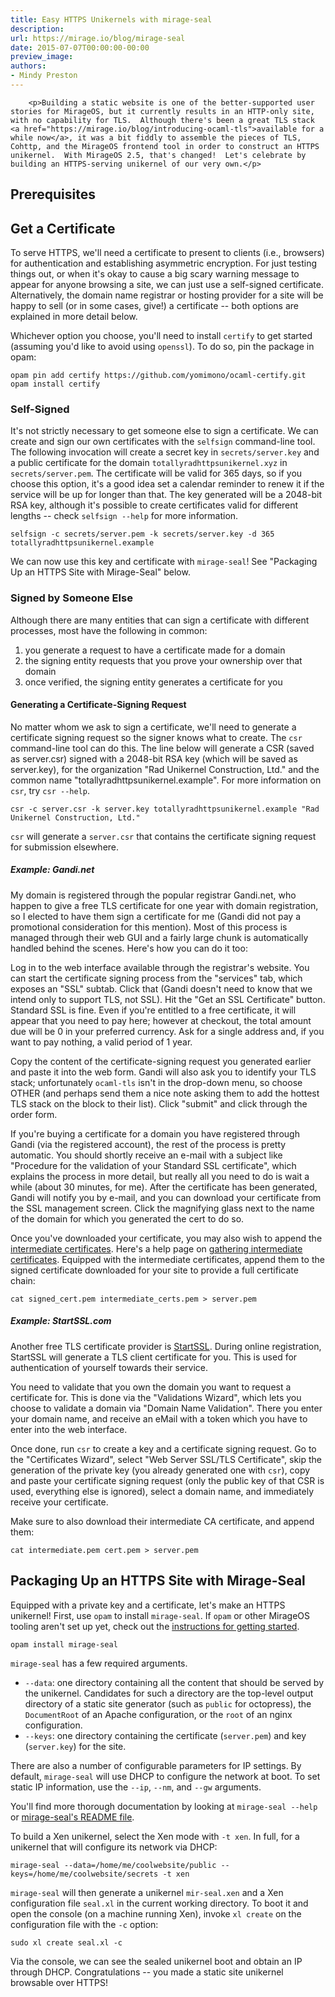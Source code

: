 ```yaml
---
title: Easy HTTPS Unikernels with mirage-seal
description:
url: https://mirage.io/blog/mirage-seal
date: 2015-07-07T00:00:00-00:00
preview_image:
authors:
- Mindy Preston
---
```



        <p>Building a static website is one of the better-supported user stories for MirageOS, but it currently results in an HTTP-only site, with no capability for TLS.  Although there's been a great TLS stack <a href="https://mirage.io/blog/introducing-ocaml-tls">available for a while now</a>, it was a bit fiddly to assemble the pieces of TLS, Cohttp, and the MirageOS frontend tool in order to construct an HTTPS unikernel.  With MirageOS 2.5, that's changed!  Let's celebrate by building an HTTPS-serving unikernel of our very own.</p>
<h2>Prerequisites</h2>
<h2>Get a Certificate</h2>
<p>To serve HTTPS, we'll need a certificate to present to clients (i.e., browsers) for authentication and establishing asymmetric encryption. For just testing things out, or when it's okay to cause a big scary warning message to appear for anyone browsing a site, we can just use a self-signed certificate.  Alternatively, the domain name registrar or hosting provider for a site will be happy to sell (or in some cases, give!) a certificate -- both options are explained in more detail below.</p>
<p>Whichever option you choose, you'll need to install <code>certify</code> to get started (assuming you'd like to avoid using <code>openssl</code>).  To do so, pin the package in opam:</p>
<pre><code>opam pin add certify https://github.com/yomimono/ocaml-certify.git
opam install certify
</code></pre>
<h3>Self-Signed</h3>
<p>It's not strictly necessary to get someone else to sign a certificate. We can create and sign our own certificates with the <code>selfsign</code> command-line tool.  The following invocation will create a secret key in <code>secrets/server.key</code> and a public certificate for the domain <code>totallyradhttpsunikernel.xyz</code> in <code>secrets/server.pem</code>.  The certificate will be valid for 365 days, so if you choose this option, it's a good idea set a calendar reminder to renew it if the service will be up for longer than that.  The key generated will be a 2048-bit RSA key, although it's possible to create certificates valid for different lengths -- check <code>selfsign --help</code> for more information.</p>
<pre><code>selfsign -c secrets/server.pem -k secrets/server.key -d 365 totallyradhttpsunikernel.example
</code></pre>
<p>We can now use this key and certificate with <code>mirage-seal</code>!  See &quot;Packaging Up an HTTPS Site with Mirage-Seal&quot; below.</p>
<h3>Signed by Someone Else</h3>
<p>Although there are many entities that can sign a certificate with different processes, most have the following in common:</p>
<ol>
<li>you generate a request to have a certificate made for a domain
</li>
<li>the signing entity requests that you prove your ownership over that domain
</li>
<li>once verified, the signing entity generates a certificate for you
</li>
</ol>
<h4>Generating a Certificate-Signing Request</h4>
<p>No matter whom we ask to sign a certificate, we'll need to generate a certificate signing request so the signer knows what to create.  The <code>csr</code> command-line tool can do this.  The line below will generate a CSR (saved as server.csr) signed with a 2048-bit RSA key (which will be saved as server.key), for the organization &quot;Rad Unikernel Construction, Ltd.&quot; and the common name &quot;totallyradhttpsunikernel.example&quot;.  For more information on <code>csr</code>, try <code>csr --help</code>.</p>
<pre><code>csr -c server.csr -k server.key totallyradhttpsunikernel.example &quot;Rad Unikernel Construction, Ltd.&quot;
</code></pre>
<p><code>csr</code> will generate a <code>server.csr</code> that contains the certificate signing request for submission elsewhere.</p>
<h5>Example: Gandi.net</h5>
<p>My domain is registered through the popular registrar Gandi.net, who happen to give a free TLS certificate for one year with domain registration, so I elected to have them sign a certificate for me (Gandi did not pay a promotional consideration for this mention).  Most of this process is managed through their web GUI and a fairly large chunk is automatically handled behind the scenes.  Here's how you can do it too:</p>
<p>Log in to the web interface available through the registrar's website.  You can start the certificate signing process from the &quot;services&quot; tab, which exposes an &quot;SSL&quot; subtab.  Click that (Gandi doesn't need to know that we intend only to support TLS, not SSL).  Hit the &quot;Get an SSL Certificate&quot; button.  Standard SSL is fine.  Even if you're entitled to a free certificate, it will appear that you need to pay here; however at checkout, the total amount due will be 0 in your preferred currency.  Ask for a single address and, if you want to pay nothing, a valid period of 1 year.</p>
<p>Copy the content of the certificate-signing request you generated earlier and paste it into the web form.  Gandi will also ask you to identify your TLS stack; unfortunately <code>ocaml-tls</code> isn't in the drop-down menu, so choose OTHER (and perhaps send them a nice note asking them to add the hottest TLS stack on the block to their list).  Click &quot;submit&quot; and click through the order form.</p>
<p>If you're buying a certificate for a domain you have registered through Gandi (via the registered account), the rest of the process is pretty automatic.  You should shortly receive an e-mail with a subject like &quot;Procedure for the validation of your Standard SSL certificate&quot;, which explains the process in more detail, but really all you need to do is wait a while (about 30 minutes, for me).  After the certificate has been generated, Gandi will notify you by e-mail, and you can download your certificate from the SSL management screen.  Click the magnifying glass next to the name of the domain for which you generated the cert to do so.</p>
<p>Once you've downloaded your certificate, you may also wish to append the <a href="https://en.wikipedia.org/wiki/Intermediate_certificate_authorities">intermediate certificates</a>.  Here's a help page on <a href="https://wiki.gandi.net/en/ssl/intermediate">gathering intermediate certificates</a>.  Equipped with the intermediate certificates, append them to the signed certificate downloaded for your site to provide a full certificate chain:</p>
<pre><code>cat signed_cert.pem intermediate_certs.pem &gt; server.pem
</code></pre>
<h5>Example: StartSSL.com</h5>
<p>Another free TLS certificate provider is <a href="https://www.startssl.com">StartSSL</a>.  During online registration, StartSSL will generate a TLS client certificate for you.  This is used for authentication of yourself towards their service.</p>
<p>You need to validate that you own the domain you want to request a certificate for.  This is done via the &quot;Validations Wizard&quot;, which lets you choose to validate a domain via &quot;Domain Name Validation&quot;.  There you enter your domain name, and receive an eMail with a token which you have to enter into the web interface.</p>
<p>Once done, run <code>csr</code> to create a key and a certificate signing request.  Go to the &quot;Certificates Wizard&quot;, select &quot;Web Server SSL/TLS Certificate&quot;, skip the generation of the private key (you already generated one with <code>csr</code>), copy and paste your certificate signing request (only the public key of that CSR is used, everything else is ignored), select a domain name, and immediately receive your certificate.</p>
<p>Make sure to also download their intermediate CA certificate, and append them:</p>
<pre><code>cat intermediate.pem cert.pem &gt; server.pem
</code></pre>
<h2>Packaging Up an HTTPS Site with Mirage-Seal</h2>
<p>Equipped with a private key and a certificate, let's make an HTTPS unikernel!  First, use <code>opam</code> to install <code>mirage-seal</code>.  If <code>opam</code> or other MirageOS tooling aren't set up yet, check out the <a href="https://mirage.io/docs/install">instructions for getting started</a>.</p>
<pre><code>opam install mirage-seal
</code></pre>
<p><code>mirage-seal</code> has a few required arguments.</p>
<ul>
<li><code>--data</code>: one directory containing all the content that should be served by the unikernel.  Candidates for such a directory are the top-level output directory of a static site generator (such as <code>public</code> for octopress), the <code>DocumentRoot</code> of an Apache configuration, or the <code>root</code> of an nginx configuration.
</li>
<li><code>--keys</code>: one directory containing the certificate (<code>server.pem</code>) and key (<code>server.key</code>) for the site.
</li>
</ul>
<p>There are also a number of configurable parameters for IP settings.  By default, <code>mirage-seal</code> will use DHCP to configure the network at boot.  To set static IP information, use the <code>--ip</code>, <code>--nm</code>, and <code>--gw</code> arguments.</p>
<p>You'll find more thorough documentation by looking at <code>mirage-seal --help</code> or <a href="https://github.com/mirage/mirage-seal/blob/master/README.md">mirage-seal's README file</a>.</p>
<p>To build a Xen unikernel, select the Xen mode with <code>-t xen</code>.  In full, for a unikernel that will configure its network via DHCP:</p>
<pre><code>mirage-seal --data=/home/me/coolwebsite/public --keys=/home/me/coolwebsite/secrets -t xen
</code></pre>
<p><code>mirage-seal</code> will then generate a unikernel <code>mir-seal.xen</code> and a Xen configuration file <code>seal.xl</code> in the current working directory.  To boot it and open the console (on a machine running Xen), invoke <code>xl create</code> on the configuration file with the <code>-c</code> option:</p>
<pre><code>sudo xl create seal.xl -c
</code></pre>
<p>Via the console, we can see the sealed unikernel boot and obtain an IP through DHCP.  Congratulations -- you made a static site unikernel browsable over HTTPS!</p>

      

